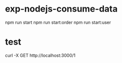 # exp-nodejs-consume-data
npm run start
npm run start:order
npm run start:user


# test
curl -X GET http://localhost:3000/1